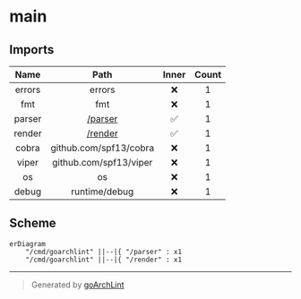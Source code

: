 # main

## Imports

|  Name  |          Path           | Inner | Count |
|:------:|:-----------------------:|:-----:|:-----:|
| errors |         errors          |  ❌   |   1   |
|  fmt   |           fmt           |  ❌   |   1   |
| parser | [/parser](../parser.md) |  ✅   |   1   |
| render | [/render](../render.md) |  ✅   |   1   |
| cobra  | github.com/spf13/cobra  |  ❌   |   1   |
| viper  | github.com/spf13/viper  |  ❌   |   1   |
|   os   |           os            |  ❌   |   1   |
| debug  |      runtime/debug      |  ❌   |   1   |

## Scheme

```mermaid
erDiagram
    "/cmd/goarchlint" ||--|{ "/parser" : x1
    "/cmd/goarchlint" ||--|{ "/render" : x1
```

---

> Generated by [goArchLint](https://github.com/gbh007/goarchlint)
